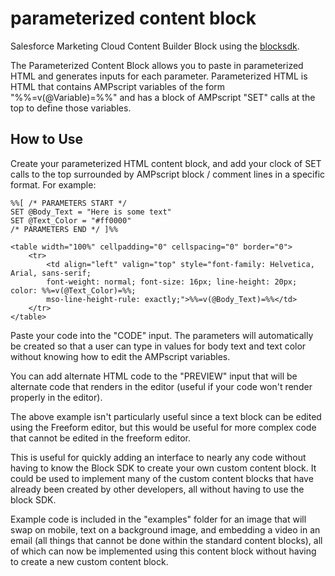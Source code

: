 # parameterized content block
Salesforce Marketing Cloud Content Builder Block using the [blocksdk](https://github.com/salesforce-marketingcloud/blocksdk).

The Parameterized Content Block allows you to paste in parameterized HTML and generates inputs for each parameter.  Parameterized HTML is HTML that contains AMPscript variables of the form "%%=v(@Variable)=%%" and has a block of AMPscript "SET" calls at the top to define those variables.

## How to Use
Create your parameterized HTML content block, and add your clock of SET calls to the top surrounded by AMPscript block / comment lines in a specific format.  For example:

    %%[ /* PARAMETERS START */
    SET @Body_Text = "Here is some text"
    SET @Text_Color = "#ff0000"
    /* PARAMETERS END */ ]%%

    <table width="100%" cellpadding="0" cellspacing="0" border="0">
        <tr>
            <td align="left" valign="top" style="font-family: Helvetica, Arial, sans-serif; 
            font-weight: normal; font-size: 16px; line-height: 20px; color: %%=v(@Text_Color)=%%; 
            mso-line-height-rule: exactly;">%%=v(@Body_Text)=%%</td>
        </tr>
    </table>

Paste your code into the "CODE" input.  The parameters will automatically be created so that a user can type in values for body text and text color without knowing how to edit the AMPscript variables.

You can add alternate HTML code to the "PREVIEW" input that will be alternate code that renders in the editor (useful if your code won't render properly in the editor).

The above example isn't particularly useful since a text block can be edited using the Freeform editor, but this would be useful for more complex code that cannot be edited in the freeform editor.

This is useful for quickly adding an interface to nearly any code without having to know the Block SDK to create your own custom content block.  It could be used to implement many of the custom content blocks that have already been created by other developers, all without having to use the block SDK.

Example code is included in the "examples" folder for an image that will swap on mobile, text on a background image, and embedding a video in an email (all things that cannot be done within the standard content blocks), all of which can now be implemented using this content block without having to create a new custom content block.

